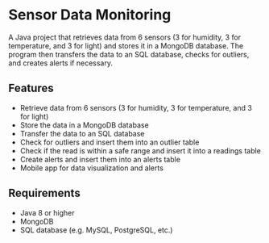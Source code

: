 <h1>Sensor Data Monitoring</h1>
<p>A Java project that retrieves data from 6 sensors (3 for humidity, 3 for temperature, and 3 for light) and stores it in a MongoDB database. The program then transfers the data to an SQL database, checks for outliers, and creates alerts if necessary.</p><h2>Features</h2><ul><li>Retrieve data from 6 sensors (3 for humidity, 3 for temperature, and 3 for light)</li><li>Store the data in a MongoDB database</li><li>Transfer the data to an SQL database</li><li>Check for outliers and insert them into an outlier table</li><li>Check if the read is within a safe range and insert it into a readings table</li><li>Create alerts and insert them into an alerts table</li><li>Mobile app for data visualization and alerts</li></ul><h2>Requirements</h2><ul><li>Java 8 or higher</li><li>MongoDB</li><li>SQL database (e.g. MySQL, PostgreSQL, etc.)</li>

